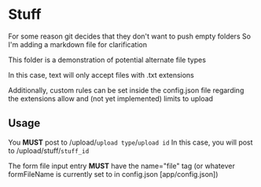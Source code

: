 # Stuff

For some reason git decides that they don't want to push empty folders
So I'm adding a markdown file for clarification

This folder is a demonstration of potential alternate file types

In this case, text will only accept files with .txt extensions

Additionally, custom rules can be set inside the config.json file regarding
the extensions allow and (not yet implemented) limits to upload

## Usage

You **MUST** post to /upload/`upload type`/`upload id`
In this case, you will post to /upload/stuff/`stuff_id`

The form file input entry **MUST** have the name="file" tag 
(or whatever formFileName is currently set to in config.json [app/config.json])

